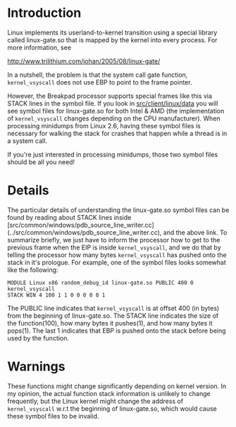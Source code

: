# Introduction

Linux implements its userland-to-kernel transition using a special library
called linux-gate.so that is mapped by the kernel into every process. For more
information, see

http://www.trilithium.com/johan/2005/08/linux-gate/

In a nutshell, the problem is that the system call gate function,
`kernel_vsyscall` does not use EBP to point to the frame pointer.

However, the Breakpad processor supports special frames like this via STACK
lines in the symbol file. If you look in [src/client/linux/data](../src/client/linux/data/) you will see
symbol files for linux-gate.so for both Intel & AMD (the implementation of
`kernel_vsyscall` changes depending on the CPU manufacturer). When processing
minidumps from Linux 2.6, having these symbol files is necessary for walking the
stack for crashes that happen while a thread is in a system call.

If you're just interested in processing minidumps, those two symbol files should
be all you need!

# Details

The particular details of understanding the linux-gate.so symbol files can be
found by reading about STACK lines inside
[src/common/windows/pdb_source_line_writer.cc]
(../src/common/windows/pdb_source_line_writer.cc), and the above link. To
summarize briefly, we just have to inform the processor how to get to the
previous frame when the EIP is inside `kernel_vsyscall`, and we do that by
telling the processor how many bytes `kernel_vsyscall` has pushed onto the stack
in it's prologue. For example, one of the symbol files looks somewhat like the
following:

```
MODULE Linux x86 random_debug_id linux-gate.so PUBLIC 400 0 kernel_vsyscall
STACK WIN 4 100 1 1 0 0 0 0 0 1
```

The PUBLIC line indicates that `kernel_vsyscall` is at offset 400 (in bytes) from
the beginning of linux-gate.so. The STACK line indicates the size of the
function(100), how many bytes it pushes(1), and how many bytes it pops(1). The
last 1 indicates that EBP is pushed onto the stack before being used by the
function.

# Warnings

These functions might change significantly depending on kernel version. In my
opinion, the actual function stack information is unlikely to change frequently,
but the Linux kernel might change the address of `kernel_vsyscall` w.r.t the
beginning of linux-gate.so, which would cause these symbol files to be invalid.
